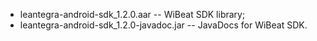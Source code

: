  - leantegra-android-sdk_1.2.0.aar -- WiBeat SDK library;
 - leantegra-android-sdk_1.2.0-javadoc.jar -- JavaDocs for WiBeat SDK.
